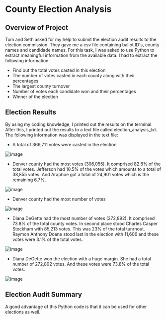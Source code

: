 # County Election Analysis

## Overview of Project

Tom and Seth asked for my help to submit the election audit results to the election commission. They gave me a csv file containing ballot ID's, county names and candidade names. For this task, I was asked to use Python to extract meaningful information from the available data. I had to extract the following information:

- Find out the total votes casted in this election
- The number of votes casted in each county along with their percentages
- The largest county turnover
- Number of votes each candidate won and their percentages
- Winner of the election

## Election Results

By using my coding knowledge, I printed out the results on the terminal. After this, I printed out the results to a text file called election_analysis_txt. The following information was displayed in the text file:

- A total of 369,711 votes were casted in the election

![image](https://user-images.githubusercontent.com/95254809/150715809-b58bed40-a0d7-4191-a13d-2db1b16f7f9d.png)

- Denver county had the most votes (306,055). It comprised 82.8% of the total votes. Jefferson had 10.5% of the votes which amounts to a total of 38,855 votes. And Araphoe got a total of 24,901 votes which is the remaining 6.7%.

![image](https://user-images.githubusercontent.com/95254809/150716337-8c4f64d9-5ec3-4355-b915-d1ba23cdec81.png)

- Denver county had the most number of votes

![image](https://user-images.githubusercontent.com/95254809/150716402-d6ce4897-9976-42e7-a61d-e69dbcd6df2e.png)

- Diana DeGette had the most number of votes (272,892). It comprised 73.8% of the total county votes. In second place stood Charles Casper Stockham with 85,213 votes. This was 23% of the total tunrnout. Raymon Anthony Doane stood last in the election with 11,606 and these votes were 3.1% of the total votes. 

![image](https://user-images.githubusercontent.com/95254809/150717731-2cbca8a8-25ff-47f4-8282-e8e473ca5e55.png)

- Diana DeGette won the election with a huge margin. She had a total number of 272,892 votes. And these votes were 73.8% of the total votes. 

![image](https://user-images.githubusercontent.com/95254809/150718109-2a5e5455-75a5-458a-82a7-1d367ff77a14.png)

## Election Audit Summary

A good advantage of this Python code is that it can be used for other elections as well. 
